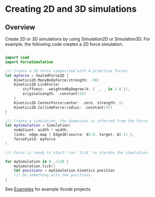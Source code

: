 # Creating 2D and 3D simulations 


## Overview

Create 2D or 3D simulations by using Simulation2D or Simulation3D.
For example, the following code creates a 2D force simulation.

```swift

import simd
import ForceSimulation

/// Create a 2D force composited with 4 primitive forces.
let myForce = SealedForce2D {
    Kinetics2D.ManyBodyForce(strength: -30)
    Kinetics2D.LinkForce(
        stiffness: .weightedByDegree(k: { _, _ in 1.0 }),
        originalLength: .constant(35)
    )
    Kinetics2D.CenterForce(center: .zero, strength: 1)
    Kinetics2D.CollideForce(radius: .constant(3))
} 

/// Create a simulation, the dimension is inferred from the force.
let mySimulation = Simulation(
    nodeCount: width * width,
    links: edge.map { EdgeID(source: $0.0, target: $0.1) },
    forceField: myForce
) 

/// Force is ready to start! run `tick` to iterate the simulation.

for mySimulation in 0..<120 {
    mySimulation.tick()
    let positions = mySimulation.kinetics.position
    /// Do something with the positions.
}

```

See [Examples](https://github.com/li3zhen1/Grape/tree/main/Examples) for example Xcode projects.